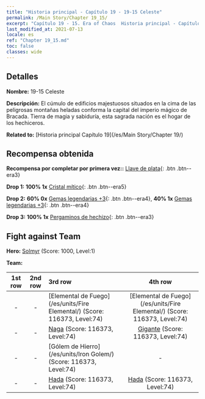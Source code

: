 ```yaml
---
title: "Historia principal - Capítulo 19 - 19-15 Celeste"
permalink: /Main Story/Chapter 19_15/
excerpt: "Capítulo 19 - 15. Era of Chaos  Historia principal - Capítulo 19_15. 19-15 Celeste"
last_modified_at: 2021-07-13
locale: es
ref: "Chapter 19_15.md"
toc: false
classes: wide
---
```


## Detalles

 **Nombre:** 19-15 Celeste

 **Descripción:** El cúmulo de edificios majestuosos situados en la cima de las peligrosas montañas heladas conforma la capital del imperio mágico de Bracada. Tierra de magia y sabiduría, esta sagrada nación es el hogar de los hechiceros.

 **Related to:** [Historia principal Capítulo 19](/es/Main Story/Chapter 19/)

## Recompensa obtenida

 **Recompensa por completar por primera vez::** [Llave de plata](/ItemsES/con_693/){: .btn .btn--era3}

 **Drop 1:** **100% 1x** [Cristal mítico](/ItemsES/mat_66/){: .btn .btn--era5}

 **Drop 2:** **60% 0x** [Gemas legendarias +3](/ItemsES/mat_58/){: .btn .btn--era4}, **40% 1x** [Gemas legendarias +3](/ItemsES/mat_58/){: .btn .btn--era4}

 **Drop 3:** **100% 1x** [Pergaminos de hechizo](/ItemsES/con_694/){: .btn .btn--era3}


## Fight against Team
 **Hero:** [Solmyr](/es/heroes/Solmyr/) (Score: 1000, Level:1)

 **Team:**


  | 1st row | 2nd row | 3rd row | 4th row |
  |:----:|:----:|:----|:----:|
  | - | - | [Elemental de Fuego](/es/units/Fire Elemental/) (Score: 116373, Level:74)  | [Elemental de Fuego](/es/units/Fire Elemental/) (Score: 116373, Level:74)  |
  | - | - | [Naga](/es/units/Naga/) (Score: 116373, Level:74)  | [Gigante](/es/units/Giant/) (Score: 116373, Level:74)  |
  | - | - | [Gólem de Hierro](/es/units/Iron Golem/) (Score: 116373, Level:74)  | - |
  | - | - | [Hada](/es/units/Sprite/) (Score: 116373, Level:74)  | [Hada](/es/units/Sprite/) (Score: 116373, Level:74)  |


